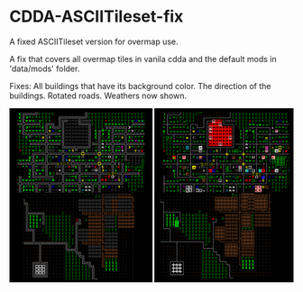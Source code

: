 # CDDA-ASCIITileset-fix
A fixed ASCIITileset version for overmap use.

A fix that covers all overmap tiles in vanila cdda and the default mods in 'data/mods' folder.

Fixes:
All buildings that have its background color.
The direction of the buildings.
Rotated roads.
Weathers now shown.

<img src="png.png">
